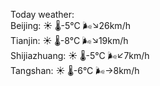 Today weather:  
Beijing: ☀️ 🌡️-5°C 🌬️↘26km/h  
Tianjin: ☀️ 🌡️-8°C 🌬️↘19km/h  
Shijiazhuang: ☀️ 🌡️-5°C 🌬️↙7km/h  
Tangshan: ☀️ 🌡️-6°C 🌬️→8km/h  
